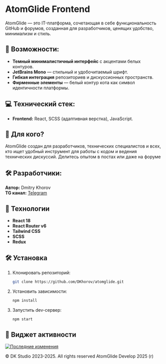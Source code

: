# AtomGlide Frontend

AtomGlide — это IT-платформа, сочетающая в себе функциональность GitHub и форумов, созданная для разработчиков, ценящих удобство, минимализм и стиль.

## 🚀 Возможности:
- **Темный минималистичный интерфейс** с акцентами белых контуров.
- **JetBrains Mono** — стильный и удобочитаемый шрифт.
- **Гибкая интеграция** репозиториев и дискуссионных пространств.
- **Фирменные элементы** — белый контур кота как символ идентичности платформы.

## 💻 Технический стек:
- **Frontend:** React, SCSS (адаптивная верстка), JavaScript.

## 🎯 Для кого?
AtomGlide создан для разработчиков, технических специалистов и всех, кто ищет удобный инструмент для работы с кодом и ведения технических дискуссий. Делитесь опытом в постах или даже на форуме

## 🛠 Разработчики:
**Автор:** Dmitry Khorov  
**TG канал:** [Telegram](t.me/dkdevelop)

## 🚀 Технологии
- **React 18** 
- **React Router v6** 
- **Tailwind CSS** 
- **SCSS** 
- **Redux** 



## 🛠 Установка
1. Клонировать репозиторий:
   ```bash
   git clone https://github.com/DKhorov/atomglide.git
   ```
2. Установить зависимости:
   ```bash
   npm install
   ```
3. Запустить dev-сервер:
   ```bash
   npm start
   ```

## 📌 Виджет активности
[![Последние изменения](https://img.shields.io/badge/Последнее_обновление-{дата}-blue?style=flat-square)]()

© DK Studio 2023-2025. All rights reserved
AtomGlide Develop 2025 (r)
